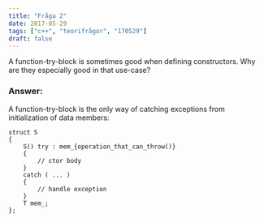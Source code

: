 ```yaml
---
title: "Fråga 2"
date: 2017-05-29
tags: ["c++", "teorifrågor", "170529"]
draft: false
---
```


A function-try-block is sometimes good when defining constructors. Why are they especially
good in that use-case?
<!--more-->
### Answer:
A function-try-block is the only way of catching exceptions from initialization of data members: 
```
struct S
{
    S() try : mem_{operation_that_can_throw()}
    {
        // ctor body
    }
    catch ( ... )
    {
        // handle exception
    }
    T mem_;
};
```